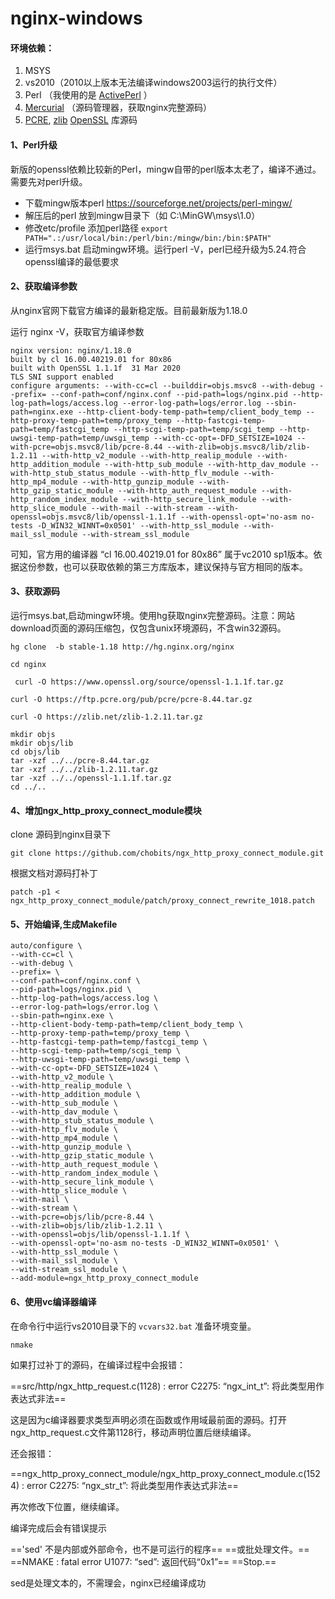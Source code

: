 # nginx-windows

#### 环境依赖：

1. MSYS
2. vs2010（2010以上版本无法编译windows2003运行的执行文件）
3. Perl （我使用的是 [ActivePerl](http://www.activestate.com/activeperl) ）
4. [Mercurial](https://www.mercurial-scm.org/)  （源码管理器，获取nginx完整源码）
5. [PCRE](http://www.pcre.org/), [zlib](http://zlib.net/) [OpenSSL](http://www.openssl.org/) 库源码



#### 1、Perl升级

新版的openssl依赖比较新的Perl，mingw自带的perl版本太老了，编译不通过。需要先对perl升级。

- 下载mingw版本perl https://sourceforge.net/projects/perl-mingw/
- 解压后的perl 放到mingw目录下（如 C:\MinGW\msys\1.0）
- 修改etc/profile 添加perl路径  ```export PATH=".:/usr/local/bin:/perl/bin:/mingw/bin:/bin:$PATH"```
- 运行msys.bat 启动mingw环境。运行perl -V，perl已经升级为5.24.符合openssl编译的最低要求

#### 2、获取编译参数

从nginx官网下载官方编译的最新稳定版。目前最新版为1.18.0

运行 nginx -V，获取官方编译参数

```
nginx version: nginx/1.18.0
built by cl 16.00.40219.01 for 80x86
built with OpenSSL 1.1.1f  31 Mar 2020
TLS SNI support enabled
configure arguments: --with-cc=cl --builddir=objs.msvc8 --with-debug --prefix= --conf-path=conf/nginx.conf --pid-path=logs/nginx.pid --http-log-path=logs/access.log --error-log-path=logs/error.log --sbin-path=nginx.exe --http-client-body-temp-path=temp/client_body_temp --http-proxy-temp-path=temp/proxy_temp --http-fastcgi-temp-path=temp/fastcgi_temp --http-scgi-temp-path=temp/scgi_temp --http-uwsgi-temp-path=temp/uwsgi_temp --with-cc-opt=-DFD_SETSIZE=1024 --with-pcre=objs.msvc8/lib/pcre-8.44 --with-zlib=objs.msvc8/lib/zlib-1.2.11 --with-http_v2_module --with-http_realip_module --with-http_addition_module --with-http_sub_module --with-http_dav_module --with-http_stub_status_module --with-http_flv_module --with-http_mp4_module --with-http_gunzip_module --with-http_gzip_static_module --with-http_auth_request_module --with-http_random_index_module --with-http_secure_link_module --with-http_slice_module --with-mail --with-stream --with-openssl=objs.msvc8/lib/openssl-1.1.1f --with-openssl-opt='no-asm no-tests -D_WIN32_WINNT=0x0501' --with-http_ssl_module --with-mail_ssl_module --with-stream_ssl_module
```

可知，官方用的编译器 “cl 16.00.40219.01 for 80x86”  属于vc2010 sp1版本。依据这份参数，也可以获取依赖的第三方库版本，建议保持与官方相同的版本。

#### 3、获取源码

运行msys.bat,启动mingw环境。使用hg获取nginx完整源码。注意：网站download页面的源码压缩包，仅包含unix环境源码，不含win32源码。

```shell
hg clone  -b stable-1.18 http://hg.nginx.org/nginx
```

```cd nginx```

```  curl -O https://www.openssl.org/source/openssl-1.1.1f.tar.gz ```

``` curl -O https://ftp.pcre.org/pub/pcre/pcre-8.44.tar.gz ```

``` curl -O https://zlib.net/zlib-1.2.11.tar.gz ```



```
mkdir objs
mkdir objs/lib
cd objs/lib
tar -xzf ../../pcre-8.44.tar.gz
tar -xzf ../../zlib-1.2.11.tar.gz
tar -xzf ../../openssl-1.1.1f.tar.gz
cd ../..
```

#### 4、增加ngx_http_proxy_connect_module模块

clone 源码到nginx目录下

`git clone https://github.com/chobits/ngx_http_proxy_connect_module.git`

根据文档对源码打补丁

`patch -p1 < ngx_http_proxy_connect_module/patch/proxy_connect_rewrite_1018.patch`

#### 5、开始编译,生成Makefile

```shell
auto/configure \
--with-cc=cl \
--with-debug \
--prefix= \
--conf-path=conf/nginx.conf \
--pid-path=logs/nginx.pid \
--http-log-path=logs/access.log \
--error-log-path=logs/error.log \
--sbin-path=nginx.exe \
--http-client-body-temp-path=temp/client_body_temp \
--http-proxy-temp-path=temp/proxy_temp \
--http-fastcgi-temp-path=temp/fastcgi_temp \
--http-scgi-temp-path=temp/scgi_temp \
--http-uwsgi-temp-path=temp/uwsgi_temp \
--with-cc-opt=-DFD_SETSIZE=1024 \
--with-http_v2_module \
--with-http_realip_module \
--with-http_addition_module \
--with-http_sub_module \
--with-http_dav_module \
--with-http_stub_status_module \
--with-http_flv_module \
--with-http_mp4_module \
--with-http_gunzip_module \
--with-http_gzip_static_module \
--with-http_auth_request_module \
--with-http_random_index_module \
--with-http_secure_link_module \
--with-http_slice_module \
--with-mail \
--with-stream \
--with-pcre=objs/lib/pcre-8.44 \
--with-zlib=objs/lib/zlib-1.2.11 \
--with-openssl=objs/lib/openssl-1.1.1f \
--with-openssl-opt='no-asm no-tests -D_WIN32_WINNT=0x0501' \
--with-http_ssl_module \
--with-mail_ssl_module \
--with-stream_ssl_module \
--add-module=ngx_http_proxy_connect_module
```

#### 6、使用vc编译器编译

在命令行中运行vs2010目录下的 `vcvars32.bat` 准备环境变量。

```shell
nmake
```

如果打过补丁的源码，在编译过程中会报错：

==src/http/ngx_http_request.c(1128) : error C2275: “ngx_int_t”: 将此类型用作表达式非法==

这是因为c编译器要求类型声明必须在函数或作用域最前面的源码。打开ngx_http_request.c文件第1128行，移动声明位置后继续编译。

还会报错：

==ngx_http_proxy_connect_module/ngx_http_proxy_connect_module.c(1524) : error C2275: “ngx_str_t”: 将此类型用作表达式非法==

再次修改下位置，继续编译。

编译完成后会有错误提示

=='sed' 不是内部或外部命令，也不是可运行的程序==
==或批处理文件。==
==NMAKE : fatal error U1077: “sed”: 返回代码“0x1”==
==Stop.==

sed是处理文本的，不需理会，nginx已经编译成功